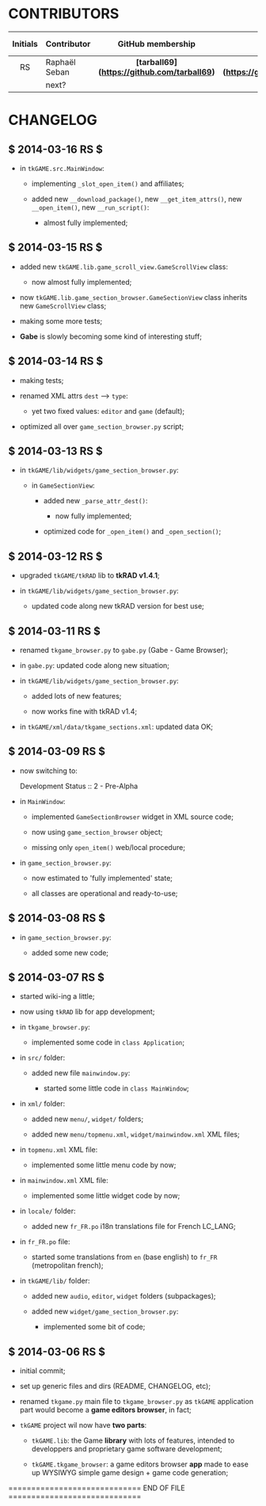 <!-- encoding: utf-8 -->


# CONTRIBUTORS

| Initials | Contributor | GitHub membership | Cool project | Current role | Previous role |
|:--------:|:------------|:-----------------:|:------------:|:------------:|:-------------:|
| RS | Raphaël Seban | **[tarball69] (https://github.com/tarball69)** | **[tkRAD] (https://github.com/tarball69/tkRAD)** | **developer** | author |
|  | next? |  |  |  |  |


# CHANGELOG


## $ 2014-03-16 RS $

* in `tkGAME.src.MainWindow`:

    * implementing `_slot_open_item()` and affiliates;

    * added
    new `__download_package()`,
    new `__get_item_attrs()`,
    new `__open_item()`,
    new `__run_script()`:

        * almost fully implemented;


## $ 2014-03-15 RS $

* added new `tkGAME.lib.game_scroll_view.GameScrollView` class:

    * now almost fully implemented;

* now `tkGAME.lib.game_section_browser.GameSectionView` class
inherits new `GameScrollView` class;

* making some more tests;

* **Gabe** is slowly becoming some kind of interesting stuff;


## $ 2014-03-14 RS $

* making tests;

* renamed XML attrs `dest` --> `type`:

    * yet two fixed values: `editor` and `game` (default);

* optimized all over `game_section_browser.py` script;


## $ 2014-03-13 RS $

* in `tkGAME/lib/widgets/game_section_browser.py`:

    * in `GameSectionView`:

        * added new `_parse_attr_dest()`:

            * now fully implemented;

        * optimized code for `_open_item()` and `_open_section()`;


## $ 2014-03-12 RS $

* upgraded `tkGAME/tkRAD` lib to **tkRAD v1.4.1**;

* in `tkGAME/lib/widgets/game_section_browser.py`:

    * updated code along new tkRAD version for best use;


## $ 2014-03-11 RS $

* renamed `tkgame_browser.py` to `gabe.py` (Gabe - Game Browser);

* in `gabe.py`: updated code along new situation;

* in `tkGAME/lib/widgets/game_section_browser.py`:

    * added lots of new features;

    * now works fine with tkRAD v1.4;

* in `tkGAME/xml/data/tkgame_sections.xml`: updated data OK;


## $ 2014-03-09 RS $

* now switching to:

    Development Status :: 2 - Pre-Alpha

* in `MainWindow`:

    * implemented `GameSectionBrowser` widget in XML source code;

    * now using `game_section_browser` object;

    * missing only `open_item()` web/local procedure;

* in `game_section_browser.py`:

    * now estimated to 'fully implemented' state;

    * all classes are operational and ready-to-use;


## $ 2014-03-08 RS $

* in `game_section_browser.py`:

    * added some new code;


## $ 2014-03-07 RS $

* started wiki-ing a little;

* now using `tkRAD` lib for app development;

* in `tkgame_browser.py`:

    * implemented some code in `class Application`;

* in `src/` folder:

    * added new file `mainwindow.py`:

        * started some little code in `class MainWindow`;

* in `xml/` folder:

    * added new `menu/`, `widget/` folders;

    * added new `menu/topmenu.xml`, `widget/mainwindow.xml` XML files;

* in `topmenu.xml` XML file:

    * implemented some little menu code by now;

* in `mainwindow.xml` XML file:

    * implemented some little widget code by now;

* in `locale/` folder:

    * added new `fr_FR.po` i18n translations file for French LC_LANG;

* in `fr_FR.po` file:

    * started some translations from `en` (base english) to `fr_FR`
    (metropolitan french);

* in `tkGAME/lib/` folder:

    * added new `audio`, `editor`, `widget` folders (subpackages);

    * added new `widget/game_section_browser.py`:

        * implemented some bit of code;


## $ 2014-03-06 RS $

* initial commit;

* set up generic files and dirs (README, CHANGELOG, etc);

* renamed `tkgame.py` main file to `tkgame_browser.py` as `tkGAME`
application part would become a **game editors browser**, in fact;

* `tkGAME` project wil now have **two parts**:

    * `tkGAME.lib`: the Game **library** with lots of features,
    intended to developpers and proprietary game software development;

    * `tkGAME.tkgame_browser`: a game editors browser **app** made
    to ease up WYSIWYG simple game design + game code generation;


============================= END OF FILE =============================
